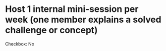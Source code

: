 # Host 1 internal mini-session per week (one member explains a solved challenge or concept)

Checkbox: No